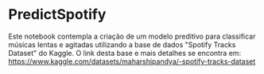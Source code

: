 # PredictSpotify

Este notebook contempla a criação de um modelo preditivo para classificar músicas lentas e agitadas utilizando a base de dados "Spotify Tracks Dataset" do Kaggle. O link desta base e mais detalhes se encontra em: https://www.kaggle.com/datasets/maharshipandya/-spotify-tracks-dataset


